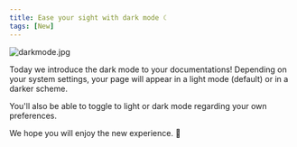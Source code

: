 ```yaml
---
title: Ease your sight with dark mode ☾
tags: [New]
---
```


![darkmode.jpg](/images/changelog/darkmode.jpg)

Today we introduce the dark mode to your documentations! Depending on your system settings, your page will appear in a light mode (default) or in a darker scheme.

You'll also be able to toggle to light or dark mode regarding your own preferences.

We hope you will enjoy the new experience. 👻
